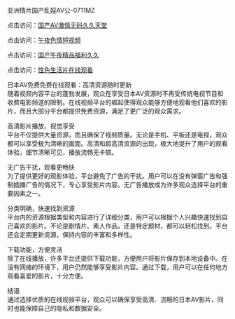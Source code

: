 亚洲情片国产乱婬AV公-0711MZ  

点击访问：<a href="https://heiliaowt0d7p.pages.dev">国产AV激情无码久久天堂</a>  

点击访问：<a href="https://heiliao2dmwwy.pages.dev">午夜色情短视频</a>  

点击访问：<a href="https://heiliaoow5kzm.pages.dev">国产午夜精品福利久久</a>  

点击访问：<a href="https://heiliaozj3tjd.pages.dev">性色生活片在线观看</a>  

日本AV免费免费在线观看：高清资源随时更新  
随着视频内容平台的蓬勃发展，观众在享受日本AV资源时不再受传统电视节目和收费电影频道的限制。在线视频平台的崛起使得观众能够方便地观看他们喜欢的影片，而且大部分平台都提供免费资源，满足了更广泛的观众需求。  

高清影片播放，视觉享受  
平台不仅提供大量资源，而且确保了视频质量。无论是手机、平板还是电视，观众都可以享受极为清晰的画面。高清和超高清资源的出现，极大地提升了用户的观看体验，细节清晰可见，播放流畅无卡顿。  

无广告干扰，观看更畅快  
为了提供更好的观影体验，平台避免了广告的干扰。用户可以在没有弹窗广告和强制插播广告的情况下，专心享受影片内容。无广告播放成为许多观众选择平台的重要因素之一。  

分类明确，快速找到资源  
平台内的资源根据类型和内容进行了详细分类，用户可以根据个人兴趣快速找到自己喜欢的影片。不论是剧情片、素人作品，还是特定题材，都可以轻松找到。平台还会定期更新资源，保持内容的丰富和多样性。  

下载功能，方便灵活  
除了在线播放，许多平台还提供下载功能，方便用户将影片保存到本地设备中。在没有网络的环境下，用户仍然能够享受影片内容。通过下载，用户可以在任何地方观看喜爱的影片，十分方便。  


结语  
通过选择优质的在线视频平台，观众可以确保享受高清、流畅的日本AV影片，同时也能保障自己的隐私和数据安全。  

<span style="display:none;">[Canonical link]( )</span>
